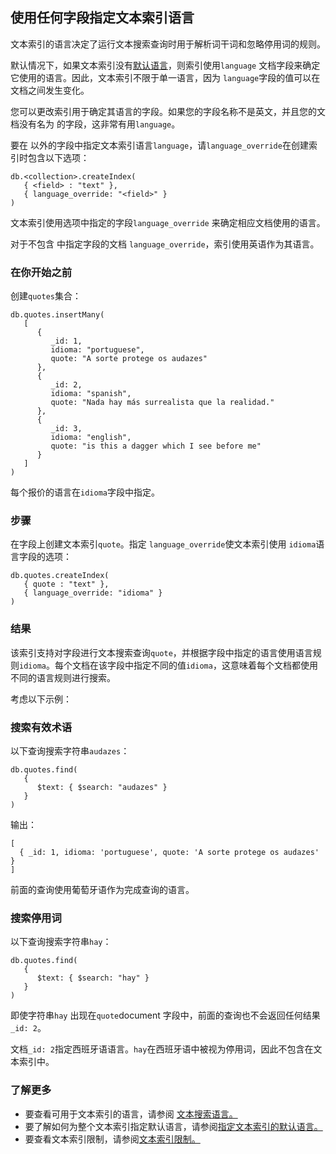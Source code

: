 ## 使用任何字段指定文本索引语言

文本索引的语言决定了运行文本搜索查询时用于解析词干词和忽略停用词的规则。

默认情况下，如果文本索引没有[默认语言](https://www.mongodb.com/docs/v7.0/core/indexes/index-types/index-text/specify-text-index-language/#std-label-specify-text-index-language)，则索引使用`language` 文档字段来确定它使用的语言。因此，文本索引不限于单一语言，因为 `language`字段的值可以在文档之间发生变化。

您可以更改索引用于确定其语言的字段。如果您的字段名称不是英文，并且您的文档没有名为 的字段，这非常有用`language`。

要在 以外的字段中指定文本索引语言`language`，请`language_override`在创建索引时包含以下选项：

```
db.<collection>.createIndex(
   { <field> : "text" },
   { language_override: "<field>" }
)
```

文本索引使用选项中指定的字段`language_override` 来确定相应文档使用的语言。

对于不包含 中指定字段的文档 `language_override`，索引使用英语作为其语言。

### 在你开始之前

创建`quotes`集合：

```
db.quotes.insertMany(
   [
      {
         _id: 1,
         idioma: "portuguese",
         quote: "A sorte protege os audazes"
      },
      {
         _id: 2,
         idioma: "spanish",
         quote: "Nada hay más surrealista que la realidad."
      },
      {
         _id: 3,
         idioma: "english",
         quote: "is this a dagger which I see before me"
      }
   ]
)
```

每个报价的语言在`idioma`字段中指定。

### 步骤

在字段上创建文本索引`quote`。指定 `language_override`使文本索引使用 `idioma`语言字段的选项：

```
db.quotes.createIndex(
   { quote : "text" },
   { language_override: "idioma" }
)
```

### 结果

该索引支持对字段进行文本搜索查询`quote`，并根据字段中指定的语言使用语言规则`idioma`。每个文档在该字段中指定不同的值`idioma`，这意味着每个文档都使用不同的语言规则进行搜索。

考虑以下示例：

### 搜索有效术语

以下查询搜索字符串`audazes`：

```
db.quotes.find(
   {
      $text: { $search: "audazes" }
   }
)
```

输出：

```
[
  { _id: 1, idioma: 'portuguese', quote: 'A sorte protege os audazes' }
]
```

前面的查询使用葡萄牙语作为完成查询的语言。

### 搜索停用词

以下查询搜索字符串`hay`：

```
db.quotes.find(
   {
      $text: { $search: "hay" }
   }
)
```

即使字符串`hay` 出现在`quote`document 字段中，前面的查询也不会返回任何结果`_id: 2`。

文档`_id: 2`指定西班牙语语言。`hay`在西班牙语中被视为停用词，因此不包含在文本索引中。

### 了解更多

- 要查看可用于文本索引的语言，请参阅 [文本搜索语言。](https://www.mongodb.com/docs/v7.0/reference/text-search-languages/#std-label-text-search-languages)
- 要了解如何为整个文本索引指定默认语言，请参阅[指定文本索引的默认语言。](https://www.mongodb.com/docs/v7.0/core/indexes/index-types/index-text/specify-text-index-language/#std-label-specify-text-index-language)
- 要查看文本索引限制，请参阅[文本索引限制。](https://www.mongodb.com/docs/v7.0/core/indexes/index-types/index-text/text-index-restrictions/#std-label-text-index-restrictions)